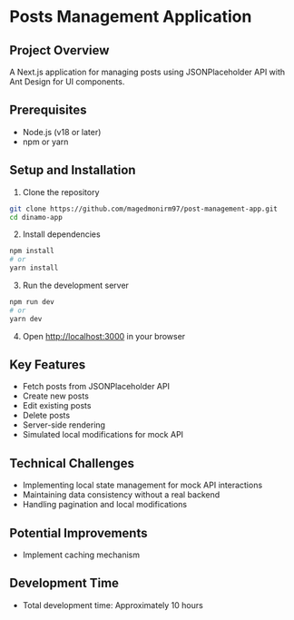 # Posts Management Application

## Project Overview
A Next.js application for managing posts using JSONPlaceholder API with Ant Design for UI components.

## Prerequisites
- Node.js (v18 or later)
- npm or yarn

## Setup and Installation

1. Clone the repository
```bash
git clone https://github.com/magedmonirm97/post-management-app.git
cd dinamo-app
```

2. Install dependencies
```bash
npm install
# or
yarn install
```

3. Run the development server
```bash
npm run dev
# or
yarn dev
```

4. Open [http://localhost:3000](http://localhost:3000) in your browser

## Key Features
- Fetch posts from JSONPlaceholder API
- Create new posts
- Edit existing posts
- Delete posts
- Server-side rendering
- Simulated local modifications for mock API

## Technical Challenges
- Implementing local state management for mock API interactions
- Maintaining data consistency without a real backend
- Handling pagination and local modifications

## Potential Improvements
- Implement caching mechanism

## Development Time
- Total development time: Approximately 10 hours

